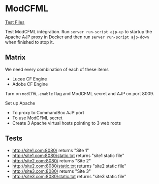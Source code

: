 # ModCFML

[Test Files](modCFML)

Test ModCFML integration.  Run `server run-script ajp-up` to startup the Apache AJP proxy in Docker and then run `server run-script ajp-down` when finished to stop it.

## Matrix

We need every combination of each of these items

- Lucee CF Engine
- Adobe CF Engine

Turn on `modCFML.enable` flag and ModCFML secret and AJP on port 8009.

Set up Apache

- To proxy to CommandBox AJP port
- To use ModCFML secret
- Create 3 Apache virtual hosts pointing to 3 web roots

## Tests

- http://site1.com:8080/ returns "Site 1"
- http://site1.com:8080/static.txt returns "site1 static file"
- http://site2.com:8080/ returns "Site 2"
- http://site2.com:8080/static.txt returns "site2 static file"
- http://site3.com:8080/ returns "Site 3"
- http://site3.com:8080/static.txt returns "site3 static file"

